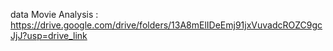 data Movie Analysis : https://drive.google.com/drive/folders/13A8mElIDeEmj91jxVuvadcROZC9gcJjJ?usp=drive_link

